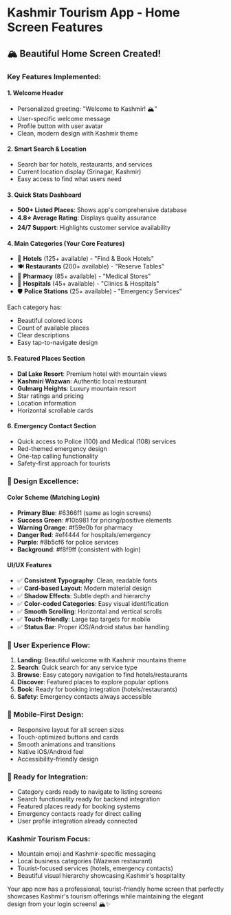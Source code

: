 # Kashmir Tourism App - Home Screen Features

## 🏔️ **Beautiful Home Screen Created!**

### **Key Features Implemented:**

#### 1. **Welcome Header**
- Personalized greeting: "Welcome to Kashmir! 🏔️"
- User-specific welcome message
- Profile button with user avatar
- Clean, modern design with Kashmir theme

#### 2. **Smart Search & Location**
- Search bar for hotels, restaurants, and services
- Current location display (Srinagar, Kashmir)
- Easy access to find what users need

#### 3. **Quick Stats Dashboard**
- **500+ Listed Places**: Shows app's comprehensive database
- **4.8⭐ Average Rating**: Displays quality assurance
- **24/7 Support**: Highlights customer service availability

#### 4. **Main Categories (Your Core Features)**
- 🏨 **Hotels** (125+ available) - "Find & Book Hotels"
- 🍽️ **Restaurants** (200+ available) - "Reserve Tables"  
- 🏥 **Pharmacy** (85+ available) - "Medical Stores"
- 🏥 **Hospitals** (45+ available) - "Clinics & Hospitals"
- 🛡️ **Police Stations** (25+ available) - "Emergency Services"

Each category has:
- Beautiful colored icons
- Count of available places
- Clear descriptions
- Easy tap-to-navigate design

#### 5. **Featured Places Section**
- **Dal Lake Resort**: Premium hotel with mountain views
- **Kashmiri Wazwan**: Authentic local restaurant
- **Gulmarg Heights**: Luxury mountain resort
- Star ratings and pricing
- Location information
- Horizontal scrollable cards

#### 6. **Emergency Contact Section**
- Quick access to Police (100) and Medical (108) services
- Red-themed emergency design
- One-tap calling functionality
- Safety-first approach for tourists

### **🎨 Design Excellence:**

#### **Color Scheme (Matching Login)**
- **Primary Blue**: #6366f1 (same as login screens)
- **Success Green**: #10b981 for pricing/positive elements  
- **Warning Orange**: #f59e0b for pharmacy
- **Danger Red**: #ef4444 for hospitals/emergency
- **Purple**: #8b5cf6 for police services
- **Background**: #f8f9ff (consistent with login)

#### **UI/UX Features**
- ✅ **Consistent Typography**: Clean, readable fonts
- ✅ **Card-based Layout**: Modern material design
- ✅ **Shadow Effects**: Subtle depth and hierarchy
- ✅ **Color-coded Categories**: Easy visual identification
- ✅ **Smooth Scrolling**: Horizontal and vertical scrolls
- ✅ **Touch-friendly**: Large tap targets for mobile
- ✅ **Status Bar**: Proper iOS/Android status bar handling

### **🚀 User Experience Flow:**

1. **Landing**: Beautiful welcome with Kashmir mountains theme
2. **Search**: Quick search for any service type
3. **Browse**: Easy category navigation to find hotels/restaurants
4. **Discover**: Featured places to explore popular options
5. **Book**: Ready for booking integration (hotels/restaurants)
6. **Safety**: Emergency contacts always accessible

### **📱 Mobile-First Design:**
- Responsive layout for all screen sizes
- Touch-optimized buttons and cards
- Smooth animations and transitions
- Native iOS/Android feel
- Accessibility-friendly design

### **🔗 Ready for Integration:**
- Category cards ready to navigate to listing screens
- Search functionality ready for backend integration
- Featured places ready for booking systems
- Emergency contacts ready for direct calling
- User profile integration already connected

### **Kashmir Tourism Focus:**
- Mountain emoji and Kashmir-specific messaging
- Local business categories (Wazwan restaurant)
- Tourist-focused services (hotels, emergency contacts)
- Beautiful visual hierarchy showcasing Kashmir's hospitality

Your app now has a professional, tourist-friendly home screen that perfectly showcases Kashmir's tourism offerings while maintaining the elegant design from your login screens! 🏔️✨